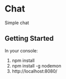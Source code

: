# Chat

Simple chat

## Getting Started

In your console:
1. npm install
2. npm install -g nodemon
3. http://localhost:8080/
